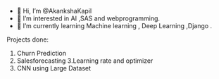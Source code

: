- 👋 Hi, I’m @AkankshaKapil
- 👀 I’m interested in AI ,SAS and webprogramming.
- 🌱 I’m currently learning Machine learning , Deep Learning ,Django .


Projects done:
1. Churn Prediction
2. Salesforecasting
3.Learning rate and optimizer
4. CNN using Large Dataset


